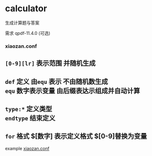 # calculator
生成计算题与答案

需求 qpdf-11.4.0 (可选)

### xiaozan.conf<br>

```[0-9][lr]``` 表示范围 并随机生成
--------
```def``` 定义 由```equ``` 表示 不由随机数生成<br>
```equ``` 数字表示变量 由后缀表达示组成并自动计算
--------
```type:*``` 定义类型<br>
```endtype``` 结束定义
--------
```for``` 格式 $**[数字]**  表示定义格式 $[0-9]替换为变量
--------
example [xiaozan.conf](https://github.com/jmr1125/calculator/blob/main/xiaozan.conf)
